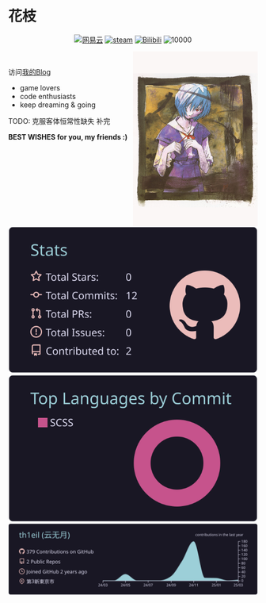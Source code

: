 # 花枝 

<p align="middle">
  <a href="https://music.163.com/#/user/home?id=1375415947" target="_blank"><img src="https://img.shields.io/badge/NeteaseCloudMusic-0079FF.svg?style=flat-square&logo=NeteaseCloudMusic&logoColor=white" alt="网易云"></a>
  <a href="https://steamcommunity.com/profiles/76561199377763140" target="_blank"><img src="https://img.shields.io/badge/Steam-0079FF.svg?style=flat-square&logo=steam&logoColor=white" alt="steam"></a>
  <a href="https://space.bilibili.com/225428100?spm_id_from=333.1007.0.0" target="_blank"><img src="https://img.shields.io/badge/Bilibili-0079FF.svg?style=flat-square&logo=Bilibili&logoColor=white" alt="Bilibili"></a>
  
   <img src="https://komarev.com/ghpvc/?username=th1ehua" alt="10000" />
</p>
  
<a href="https://zh.wikipedia.org/wiki/%E7%B6%BE%E6%B3%A2%E9%9B%B6">
   <img src="https://github.com/th1eil/th1eil/blob/master/assets/019_Der_Mond_Yoshiyuki_Sadamoto_018.jpg" align="right"  width="50%" />
</a>

<br/>

访问[我的Blog](https://th1eil.github.io/)
- game lovers
- code enthusiasts
- keep dreaming & going

TODO:
克服客体恒常性缺失
补完

**BEST WISHES for you, my friends :)**

<br/>

![](https://raw.githubusercontent.com/th1eil/th1eil/master/profile-summary-card-output/rose_pine/3-stats.svg) 
![](https://raw.githubusercontent.com/th1eil/th1eil/master/profile-summary-card-output/rose_pine/2-most-commit-language.svg)
![](https://raw.githubusercontent.com/th1eil/th1eil/master/profile-summary-card-output/rose_pine/0-profile-details.svg)

